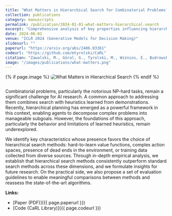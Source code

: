 ```yaml
---
title: "What Matters in Hierarchical Search for Combinatorial Problems?"
collection: publications
category: manuscripts
permalink: /publication/2024-01-01-what-matters-hierarchical-search
excerpt: "Comprehensive analysis of key properties influencing hierarchical search in combinatorial reasoning, with guidelines for robust comparisons and future algorithm design."
date: 2024-06-01
venue: "ICLR 2024 (Generative Models for Decision Making)"
slidesurl: ""
paperurl: "https://arxiv.org/abs/2406.03361"
codeurl: "https://github.com/mtyrolski/CaRL"
citation: "Zawalski, M., Góral, G., Tyrolski, M., Wiśnios, E., Budrowski, F., Cygan, M., Kuciński, Ł. and Miłoś, P., 2024. What Matters in Hierarchical Search for Combinatorial Reasoning Problems?. arXiv preprint arXiv:2406.03361."
image: "/images/publications/what-matters.png"
---
```


{% if page.image %}
<img src="{{ page.image }}" alt="What Matters in Hierarchical Search" style="max-width: 420px; border-radius: 8px; margin-bottom: 1em;" />
{% endif %}

Combinatorial problems, particularly the notorious NP-hard tasks, remain a significant challenge for AI research. A common approach to addressing them combines search with heuristics learned from demonstrations. Recently, hierarchical planning has emerged as a powerful framework in this context, enabling agents to decompose complex problems into manageable subgoals. However, the foundations of this approach, particularly the behavior and limitations of learned heuristics, remain underexplored.

We identify key characteristics whose presence favors the choice of hierarchical search methods: hard-to-learn value functions, complex action spaces, presence of dead ends in the environment, or training data collected from diverse sources. Through in-depth empirical analysis, we establish that hierarchical search methods consistently outperform standard search methods across these dimensions, and we formulate insights for future research. On the practical side, we also propose a set of evaluation guidelines to enable meaningful comparisons between methods and reassess the state-of-the-art algorithms.

**Links:**
- [Paper (PDF)]({{ page.paperurl }})
- [Code (CaRL Library)]({{ page.codeurl }})
